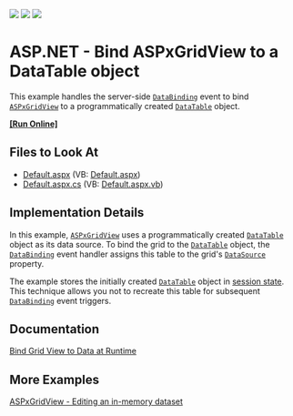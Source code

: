 <!-- default badges list -->
![](https://img.shields.io/endpoint?url=https://codecentral.devexpress.com/api/v1/VersionRange/128536896/19.2.3%2B)
[![](https://img.shields.io/badge/Open_in_DevExpress_Support_Center-FF7200?style=flat-square&logo=DevExpress&logoColor=white)](https://supportcenter.devexpress.com/ticket/details/E168)
[![](https://img.shields.io/badge/📖_How_to_use_DevExpress_Examples-e9f6fc?style=flat-square)](https://docs.devexpress.com/GeneralInformation/403183)
<!-- default badges end -->
<!-- default file list -->

# ASP.NET - Bind ASPxGridView to a DataTable object

This example handles the server-side [`DataBinding`](https://docs.microsoft.com/en-us/dotnet/api/system.web.ui.control.databinding) event to bind [`ASPxGridView`](https://docs.devexpress.com/AspNet/DevExpress.Web.ASPxGridView) to a programmatically created [`DataTable`](https://docs.microsoft.com/en-us/dotnet/api/system.data.datatable) object.

<!-- run online -->
**[[Run Online]](https://codecentral.devexpress.com/e168/)**
<!-- run online end -->

## Files to Look At

* [Default.aspx](./CS/WebSite/Default.aspx) (VB: [Default.aspx](./VB/WebSite/Default.aspx))
* [Default.aspx.cs](./CS/WebSite/Default.aspx.cs) (VB: [Default.aspx.vb](./VB/WebSite/Default.aspx.vb))

## Implementation Details

In this example, [`ASPxGridView`](https://docs.devexpress.com/AspNet/DevExpress.Web.ASPxGridView) uses a programmatically created [`DataTable`](https://docs.microsoft.com/en-us/dotnet/api/system.data.datatable) object as its data source. To bind the grid to the [`DataTable`](https://docs.microsoft.com/en-us/dotnet/api/system.data.datatable) object, the [`DataBinding`](https://docs.microsoft.com/en-us/dotnet/api/system.web.ui.control.databinding) event handler assigns this table to the grid's [`DataSource`](https://docs.devexpress.com/AspNet/DevExpress.Web.ASPxDataWebControlBase.DataSource) property. 

The example stores the initially created [`DataTable`](https://docs.microsoft.com/en-us/dotnet/api/system.data.datatable) object in [session state](https://docs.microsoft.com/en-us/previous-versions/aspnet/ms178581(v=vs.100)). This technique allows you not to recreate this table for subsequent [`DataBinding`](https://docs.microsoft.com/en-us/dotnet/api/system.web.ui.control.databinding) event triggers.

## Documentation

[Bind Grid View to Data at Runtime](https://docs.devexpress.com/AspNet/403612/components/grid-view/concepts/bind-to-data/bind-to-data-at-runtime#bind-in-the-databinding-event-handler)

## More Examples

[ASPxGridView - Editing an in-memory dataset](https://github.com/DevExpress-Examples/aspxgridview-editing-an-in-memory-dataset-e257)
